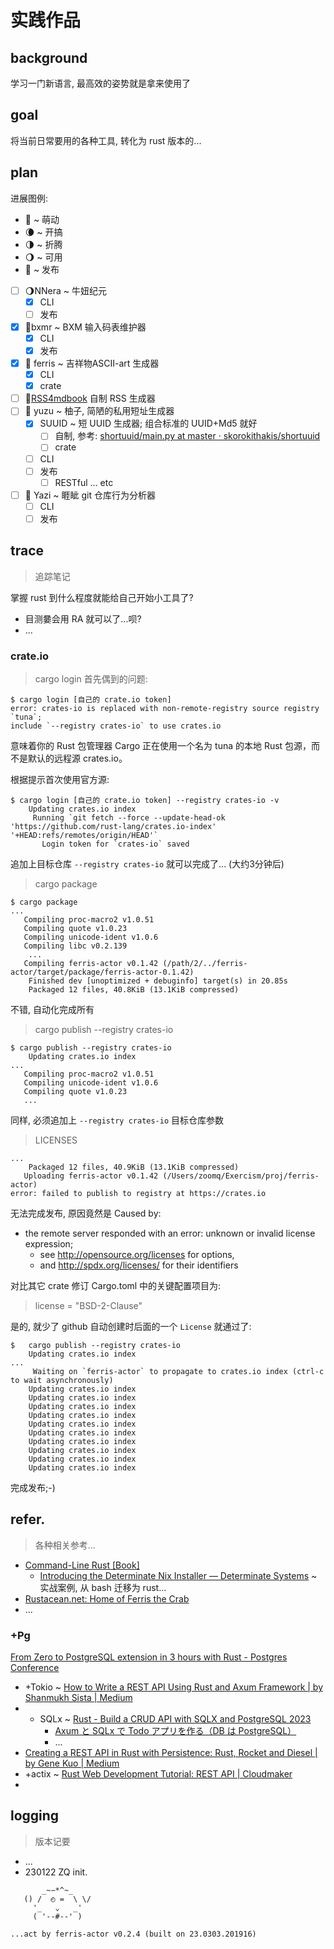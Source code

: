 # 实践作品

## background
学习一门新语言, 最高效的姿势就是拿来使用了

## goal
将当前日常要用的各种工具, 转化为 rust 版本的...

## plan
进展图例: 

- 🌚 ~ 萌动
- 🌘 ~ 开搞
- 🌗 ~ 折腾
- 🌖 ~ 可用
- 🌝 ~ 发布


- [ ] 🌖NNera ~ 牛妞纪元
    - [x] CLI
    - [ ] 发布
- [x] 🌝bxmr ~ BXM 输入码表维护器
    - [x] CLI
    - [x] 发布
- [x] 🌝 ferris ~ 吉祥物ASCII-art 生成器
    - [x] CLI
    - [x] crate
- [ ] 🌚[RSS4mdbook](/dev/cli_rss4mdbook.md) 自制 RSS 生成器
- [ ] 🌚 yuzu ~ 柚子, 简陋的私用短址生成器
    - [x] SUUID ~ 短 UUID 生成器; 组合标准的 UUID+Md5 就好
        - [ ] 自制, 参考: [shortuuid/main.py at master · skorokithakis/shortuuid](https://github.com/skorokithakis/shortuuid/blob/master/shortuuid/main.py)
        - [ ] crate
    - [ ] CLI
    - [ ] 发布
        - [ ] RESTful ... etc
- [ ] 🌚 Yazi ~ 睚眦 git 仓库行为分析器
    - [ ] CLI
    - [ ] 发布

## trace
> 追踪笔记

掌握 rust 到什么程度就能给自己开始小工具了?

- 目测嘦会用 RA 就可以了...呗?
- ...

### crate.io

> cargo login 
首先偶到的问题:

```
$ cargo login [自己的 crate.io token]
error: crates-io is replaced with non-remote-registry source registry `tuna`;
include `--registry crates-io` to use crates.io
```

意味着你的 Rust 包管理器 Cargo 正在使用一个名为 tuna 的本地 Rust 包源，而不是默认的远程源 crates.io。

根据提示首次使用官方源:

```
$ cargo login [自己的 crate.io token] --registry crates-io -v
    Updating crates.io index
     Running `git fetch --force --update-head-ok 'https://github.com/rust-lang/crates.io-index' '+HEAD:refs/remotes/origin/HEAD'`
       Login token for `crates-io` saved
```

追加上目标仓库 `--registry crates-io` 就可以完成了...
(大约3分钟后)

> cargo package

```
$ cargo package
...
   Compiling proc-macro2 v1.0.51
   Compiling quote v1.0.23
   Compiling unicode-ident v1.0.6
   Compiling libc v0.2.139
    ...
   Compiling ferris-actor v0.1.42 (/path/2/../ferris-actor/target/package/ferris-actor-0.1.42)
    Finished dev [unoptimized + debuginfo] target(s) in 20.85s
    Packaged 12 files, 40.8KiB (13.1KiB compressed)
```

不错, 自动化完成所有

> cargo publish --registry crates-io

```
$ cargo publish --registry crates-io
    Updating crates.io index
...
   Compiling proc-macro2 v1.0.51
   Compiling unicode-ident v1.0.6
   Compiling quote v1.0.23
   ...

```
同样, 必须追加上 `--registry crates-io` 目标仓库参数

> LICENSES

```
...
    Packaged 12 files, 40.9KiB (13.1KiB compressed)
   Uploading ferris-actor v0.1.42 (/Users/zoomq/Exercism/proj/ferris-actor)
error: failed to publish to registry at https://crates.io

```
无法完成发布, 原因竟然是 Caused by:

-  the remote server responded with an error: unknown or invalid license expression; 
   -  see http://opensource.org/licenses for options, 
   -  and http://spdx.org/licenses/ for their identifiers

对比其它 crate 修订 Cargo.toml 中的关键配置项目为:

> license = "BSD-2-Clause"

是的, 就少了 github 自动创建时后面的一个 `License` 就通过了:

```
$   cargo publish --registry crates-io
    Updating crates.io index
...
     Waiting on `ferris-actor` to propagate to crates.io index (ctrl-c to wait asynchronously)
    Updating crates.io index
    Updating crates.io index
    Updating crates.io index
    Updating crates.io index
    Updating crates.io index
    Updating crates.io index
    Updating crates.io index
    Updating crates.io index
    Updating crates.io index
    Updating crates.io index
```

完成发布;-)


## refer.
> 各种相关参考...

- [Command-Line Rust \[Book\]](https://www.oreilly.com/library/view/command-line-rust/9781098109424/)
    - [Introducing the Determinate Nix Installer — Determinate Systems](https://determinate.systems/posts/determinate-nix-installer) ~ 实战案例, 从 bash 迁移为 rust...
- [Rustacean.net: Home of Ferris the Crab](https://rustacean.net/)
- ...


### +Pg

[From Zero to PostgreSQL extension in 3 hours with Rust - Postgres Conference](https://postgresconf.org/blog/posts/from-zero-to-postgresql-extension-in-3-hours-with-rust)

- +Tokio ~ [How to Write a REST API Using Rust and Axum Framework | by Shanmukh Sista | Medium](https://shanmukhsista.com/real-world-rest-api-using-rust-axum-framework-with-request-validations-and-error-handling-75d4175cef96)
- + SQLx ~ [Rust - Build a CRUD API with SQLX and PostgreSQL 2023](https://codevoweb.com/rust-build-a-crud-api-with-sqlx-and-postgresql/)
    - [Axum と SQLx で Todo アプリを作る（DB は PostgreSQL）](https://zenn.dev/codemountains/articles/159a8a0323a56f)
    - ...
- [Creating a REST API in Rust with Persistence: Rust, Rocket and Diesel | by Gene Kuo | Medium](https://genekuo.medium.com/creating-a-rest-api-in-rust-with-persistence-rust-rocket-and-diesel-a4117d400104)
- +actix ~ [Rust Web Development Tutorial: REST API | Cloudmaker](https://cloudmaker.dev/how-to-create-a-rest-api-in-rust/)
- 


## logging
> 版本记要

- ...
- 230122 ZQ init.


```
       _~∽*^~_
   () /  ◴ =  \ \/
     '_   ⌄   _'
     ( '--#--' )

...act by ferris-actor v0.2.4 (built on 23.0303.201916)
```